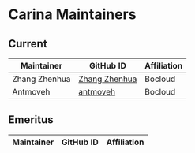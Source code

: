 # Carina Maintainers

## Current

| Maintainer           | GitHub ID                                               | Affiliation |
| -------------------- | ------------------------------------------------------- | ----------- |
| Zhang Zhenhua        | [Zhang Zhenhua](https://github.com/ZhangZhenhua)        | Bocloud     |
| Antmoveh             | [antmoveh](https://github.com/antmoveh)                 | Bocloud     |


## Emeritus

| Maintainer           | GitHub ID                                         | Affiliation |
| -------------------- | ------------------------------------------------- | ----------- |
